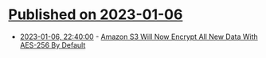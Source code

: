 # [Published on 2023-01-06](index.md)

* [2023-01-06, 22:40:00](https://it.slashdot.org/story/23/01/06/2148226/amazon-s3-will-now-encrypt-all-new-data-with-aes-256-by-default?utm_source=rss1.0mainlinkanon&utm_medium=feed) - [Amazon S3 Will Now Encrypt All New Data With AES-256 By Default](https://it.slashdot.org/story/23/01/06/2148226/amazon-s3-will-now-encrypt-all-new-data-with-aes-256-by-default?utm_source=rss1.0mainlinkanon&utm_medium=feed)
